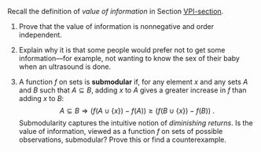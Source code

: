 

Recall the definition of <i>value of
information</i> in Section <a class="sectionRef" id="sectionref" title="" class="sectionRef" href="">VPI-section</a>.<br>

1.  Prove that the value of information is nonnegative and
    order independent.<br>

2.  Explain why it is that some people would prefer not to get some
    information—for example, not wanting to know the sex of their baby
    when an ultrasound is done.<br>

3.  A function $f$ on sets is <b>submodular</b> if, for any element $x$ and any sets $A$
    and $B$ such that $A\subseteq B$, adding $x$ to $A$ gives a greater
    increase in $f$ than adding $x$ to $B$:
    $$A\subseteq B \Rightarrow (f(A \cup \{x\}) - f(A)) \geq (f(B\cup \{x\}) - f(B))\ .$$
    Submodularity captures the intuitive notion of <i>diminishing
    returns</i>. Is the value of information, viewed as a function
    $f$ on sets of possible observations, submodular? Prove this or find
    a counterexample.
